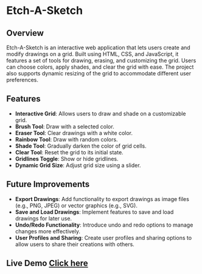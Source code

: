# Etch-A-Sketch

## Overview

Etch-A-Sketch is an interactive web application that lets users create and modify drawings on a grid. Built using HTML, CSS, and JavaScript, it features a set of tools for drawing, erasing, and customizing the grid. Users can choose colors, apply shades, and clear the grid with ease. The project also supports dynamic resizing of the grid to accommodate different user preferences.

## Features

- **Interactive Grid**: Allows users to draw and shade on a customizable grid.
- **Brush Tool**: Draw with a selected color.
- **Eraser Tool**: Clear drawings with a white color.
- **Rainbow Tool**: Draw with random colors.
- **Shade Tool**: Gradually darken the color of grid cells.
- **Clear Tool**: Reset the grid to its initial state.
- **Gridlines Toggle**: Show or hide gridlines.
- **Dynamic Grid Size**: Adjust grid size using a slider.

## Future Improvements

- **Export Drawings**: Add functionality to export drawings as image files (e.g., PNG, JPEG) or vector graphics (e.g., SVG).
- **Save and Load Drawings**: Implement features to save and load drawings for later use.
- **Undo/Redo Functionality**: Introduce undo and redo options to manage changes more effectively.
- **User Profiles and Sharing**: Create user profiles and sharing options to allow users to share their creations with others.

## Live Demo [Click here](https://rohitbhojak.github.io/Etch-a-sketch/)